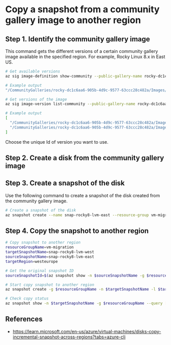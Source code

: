 # Copy a snapshot from a community gallery image to another region


## Step 1. Identify the community gallery image

This command gets the different versions of a certain community gallery image available in the specified region. For example, Rocky Linux 8.x in East US.

```bash
# Get available versions
az sig image-definition show-community --public-gallery-name rocky-dc1c6aa6-905b-4d9c-9577-63ccc28c482a --gallery-image-definition Rocky-8-x86_64-LVM --location eastus --query uniqueId

# Example output
"/CommunityGalleries/rocky-dc1c6aa6-905b-4d9c-9577-63ccc28c482a/Images/Rocky-8-x86_64-LVM"

# Get versions of the image
az sig image-version list-community --public-gallery-name rocky-dc1c6aa6-905b-4d9c-9577-63ccc28c482a --gallery-image-definition Rocky-8-x86_64-LVM --location eastus --query [].uniqueId

# Example output
[
  "/CommunityGalleries/rocky-dc1c6aa6-905b-4d9c-9577-63ccc28c482a/Images/Rocky-8-x86_64-LVM/Versions/8.8.20230518",
  "/CommunityGalleries/rocky-dc1c6aa6-905b-4d9c-9577-63ccc28c482a/Images/Rocky-8-x86_64-LVM/Versions/8.9.20231119"
]
```

Choose the unique Id of version you want to use.


## Step 2. Create a disk from the community gallery image


## Step 3. Create a snapshot of the disk

Use the following command to create a snapshot of the disk created from the community gallery image.

```bash
# Create a snapshot of the disk
az snapshot create --name snap-rocky8-lvm-east --resource-group vm-migration --incremental true --source "/subscriptions/00000000-0000-0000-0000-000000000000/resourceGroups/vm-migration/providers/Microsoft.Compute/disks/MyDisk" --location eastus
```


## Step 4. Copy the snapshot to another region

```bash
# Copy snapshot to another region
resourceGroupName=vm-migration
targetSnapshotName=snap-rocky8-lvm-west
sourceSnapshotName=snap-rocky8-lvm-east
targetRegion=westeurope

# Get the original snapshot ID
sourceSnapshotId=$(az snapshot show -n $sourceSnapshotName -g $resourceGroupName --query [id] -o tsv)

# Start copy snapshot to another region
az snapshot create -g $resourceGroupName -n $targetSnapshotName -l $targetRegion --source $sourceSnapshotId --incremental --copy-start

# Check copy status
az snapshot show -n $targetSnapshotName -g $resourceGroupName --query [completionPercent] -o tsv
```


## References

- https://learn.microsoft.com/en-us/azure/virtual-machines/disks-copy-incremental-snapshot-across-regions?tabs=azure-cli